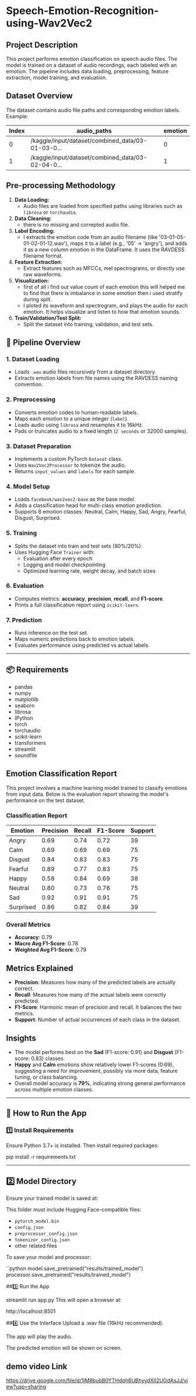 # Speech-Emotion-Recognition-using-Wav2Vec2

## Project Description

This project performs emotion classification on speech audio files. The model is trained on a dataset of audio recordings, each labeled with an emotion. The pipeline includes data loading, preprocessing, feature extraction, model training, and evaluation.

## Dataset Overview

The dataset contains audio file paths and corresponding emotion labels. Example:

| Index | audio_paths                                                | emotion |
|-------|------------------------------------------------------------|---------|
| 0     | /kaggle/input/dataset/combined_data/03-01-03-0...          | 0       |
| 1     | /kaggle/input/dataset/combined_data/03-02-04-0...          | 1       |

## Pre-processing Methodology
1. **Data Loading:**  
   - Audio files are loaded from specified paths using libraries such as `librosa` or `torchaudio`.
2. **Data Cleaning:**  
   - there is no missing and correpted audio file.
2. **Label Encoding:**  
   - I extracts the emotion code from an audio filename (like '03-01-05-01-02-01-12.wav'), maps it to a label (e.g., '05' → 'angry'), and adds it as a new column emotion in the DataFrame. It uses the RAVDESS filename format.
3. **Feature Extraction:**  
   - Extract features such as MFCCs, mel spectrograms, or directly use raw waveforms.
4. **Visualization:**  
   - first of all i find out value count of each emotion this will helped me to find that there is imbalance in some emotion then i used stratify during split.
   - I ploted its waveform and spectrogram, and plays the audio for each emotion. It helps visualize and listen to how that emotion sounds.
5. **Train/Validation/Test Split:**  
   - Split the dataset into training, validation, and test sets.

## 🧪 Pipeline Overview

### 1. Dataset Loading
- Loads `.wav` audio files recursively from a dataset directory.
- Extracts emotion labels from file names using the RAVDESS naming convention.

### 2. Preprocessing
- Converts emotion codes to human-readable labels.
- Maps each emotion to a unique integer (`label`).
- Loads audio using `librosa` and resamples it to 16kHz.
- Pads or truncates audio to a fixed length (`2 seconds` or 32000 samples).

### 3. Dataset Preparation
- Implements a custom PyTorch `Dataset` class.
- Uses `Wav2Vec2Processor` to tokenize the audio.
- Returns `input_values` and `labels` for each sample.

### 4. Model Setup
- Loads `facebook/wav2vec2-base` as the base model.
- Adds a classification head for multi-class emotion prediction.
- Supports 8 emotion classes: Neutral, Calm, Happy, Sad, Angry, Fearful, Disgust, Surprised.

### 5. Training
- Splits the dataset into train and test sets (80%/20%).
- Uses Hugging Face `Trainer` with:
  - Evaluation after every epoch
  - Logging and model checkpointing
  - Optimized learning rate, weight decay, and batch sizes

### 6. Evaluation
- Computes metrics: **accuracy**, **precision**, **recall**, and **F1-score**.
- Prints a full classification report using `scikit-learn`.

### 7. Prediction
- Runs inference on the test set.
- Maps numeric predictions back to emotion labels.
- Evaluates performance using predicted vs actual labels.

---

## 📦 Requirements
  - pandas
  - numpy
  - matplotlib
  - seaborn
  - librosa
  - IPython
  - torch
  - torchaudio
  - scikit-learn
  - transformers
  - streamlit
  - soundfile


## Emotion Classification Report

This project involves a machine learning model trained to classify emotions from input data. Below is the evaluation report showing the model's performance on the test dataset.

### Classification Report

| Emotion   | Precision | Recall | F1-Score | Support |
|-----------|-----------|--------|----------|---------|
| Angry     | 0.69      | 0.74   | 0.72     | 39      |
| Calm      | 0.69      | 0.69   | 0.69     | 75      |
| Disgust   | 0.84      | 0.83   | 0.83     | 75      |
| Fearful   | 0.89      | 0.77   | 0.83     | 75      |
| Happy     | 0.58      | 0.84   | 0.69     | 38      |
| Neutral   | 0.80      | 0.73   | 0.76     | 75      |
| Sad       | 0.92      | 0.91   | 0.91     | 75      |
| Surprised | 0.86      | 0.82   | 0.84     | 39      |

### Overall Metrics

- **Accuracy**: 0.79  
- **Macro Avg F1-Score**: 0.78  
- **Weighted Avg F1-Score**: 0.79  

## Metrics Explained

- **Precision**: Measures how many of the predicted labels are actually correct.
- **Recall**: Measures how many of the actual labels were correctly predicted.
- **F1-Score**: Harmonic mean of precision and recall. It balances the two metrics.
- **Support**: Number of actual occurrences of each class in the dataset.

## Insights

- The model performs best on the **Sad** (F1-score: 0.91) and **Disgust** (F1-score: 0.83) classes.
- **Happy** and **Calm** emotions show relatively lower F1-scores (0.69), suggesting a need for improvement, possibly via more data, feature tuning, or class balancing.
- Overall model accuracy is **79%**, indicating strong general performance across multiple emotion classes.

---
## 🚀 How to Run the App

### 1️⃣ Install Requirements

Ensure Python 3.7+ is installed. Then install required packages:

pip install -r requirements.txt

---

## 2️⃣ Model Directory

Ensure your trained model is saved at:

This folder must include Hugging Face-compatible files:

- `pytorch_model.bin`
- `config.json`
- `preprocessor_config.json`
- `tokenizer_config.json`
- other related files

To save your model and processor:


``python
model.save_pretrained("results/trained_model")
processor.save_pretrained("results/trained_model")

##3️⃣ Run the App

streamlit run app.py
This will open a browser at:

http://localhost:8501

##4️⃣ Use the Interface
Upload a .wav file (16kHz recommended).

The app will play the audio.

The predicted emotion will be shown on screen.

## demo video Link
https://drive.google.com/file/d/1jM8bubB0YTHdqh6UBhyydXIl2UGdAsJJ/view?usp=sharing
